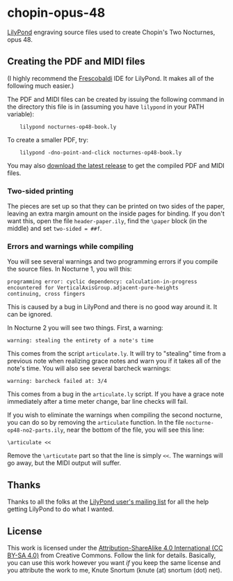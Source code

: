 # chopin-opus-48
[LilyPond](https://lilypond.org/) engraving source files used to create Chopin's Two Nocturnes, opus 48.

## Creating the PDF and MIDI files
(I highly recommend the [Frescobaldi](https://www.frescobaldi.org/) IDE for LilyPond.  It makes all of the following much easier.)

The PDF and MIDI files can be created by issuing the following command in the directory this file is in (assuming you have `lilypond` in your PATH variable):

        lilypond nocturnes-op48-book.ly

To create a smaller PDF, try:

        lilypond -dno-point-and-click nocturnes-op48-book.ly

You may also [download the latest release](https://github.com/ksnortum/chopin-opus-48/releases/latest) to get the compiled PDF and MIDI files.

### Two-sided printing
The pieces are set up so that they can be printed on two sides of the paper, leaving an extra margin amount on the inside pages for binding.  If you don't want this, open the file `header-paper.ily`,
find the `\paper` block (in the middle) and set `two-sided = ##f`.

### Errors and warnings while compiling
You will see several warnings and two programming errors if you compile the source files.  In Nocturne 1, you will this:

    programming error: cyclic dependency: calculation-in-progress encountered for VerticalAxisGroup.adjacent-pure-heights
    continuing, cross fingers

This is caused by a bug in LilyPond and there is no good way around it.  It can be ignored.

In Nocturne 2 you will see two things.  First, a warning:

    warning: stealing the entirety of a note's time

This comes from the script `articulate.ly`.  It will try to "stealing" time from a previous note when realizing grace notes and warn you if it takes all of the note's time.  You will also see several barcheck warnings:

    warning: barcheck failed at: 3/4

This comes from a bug in the `articulate.ly` script.  If you have a grace note immediately after a time meter change, bar line checks will fail.

If you wish to eliminate the warnings when compiling the second nocturne, you can do so by removing the `articulate` function.  In the file `nocturne-op48-no2-parts.ily`, near the bottom of the file, you will see this line:

    \articulate <<

Remove the `\articutate` part so that the line is simply `<<`.  The warnings will go away, but the MIDI output will suffer.

## Thanks
Thanks to all the folks at the [LilyPond user's mailing list](mailto://lilypond-user@gnu.org) for all the help getting LilyPond to do what I wanted.

## License
This work is licensed under the [Attribution-ShareAlike 4.0 International (CC BY-SA 4.0)](https://creativecommons.org/licenses/by-sa/4.0/) from Creative Commons.  Follow the link for details.  Basically, you can use this work however you want *if* you keep the same license and you attribute the work to me, Knute Snortum (knute (at) snortum (dot) net).

